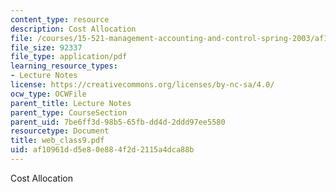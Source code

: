 ```yaml
---
content_type: resource
description: Cost Allocation
file: /courses/15-521-management-accounting-and-control-spring-2003/af10961dd5e80e884f2d2115a4dca88b_web_class9.pdf
file_size: 92337
file_type: application/pdf
learning_resource_types:
- Lecture Notes
license: https://creativecommons.org/licenses/by-nc-sa/4.0/
ocw_type: OCWFile
parent_title: Lecture Notes
parent_type: CourseSection
parent_uid: 7be6ff3d-98b5-65fb-dd4d-2ddd97ee5580
resourcetype: Document
title: web_class9.pdf
uid: af10961d-d5e8-0e88-4f2d-2115a4dca88b
---
```

Cost Allocation